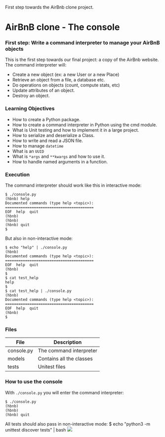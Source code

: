 First step towards the AirBnb clone project.
# AirBnB clone - The console
### First step: Write a command interpreter to manage your AirBnB objects
This is the first step towards our final project: a copy of the AirBnb website. The command interpreter will:
- Create a new object (ex: a new User or a new Place)
- Retrieve an object from a file, a database etc.
- Do operations on objects (count, compute stats, etc)
- Update attributes of an object.
- Destroy an object.

### Learning Objectives
- How to create a Python package.
- How to create a command interpreter in Python using the cmd module.
- What is Unit testing and how to implement it in a large project.
- How to serialize and deserialize a Class.
- How to write and read a JSON file.
- How to manage `datetime`
- What is an `UUID`
- What is `*args` and `**kwargs` and how to use it.
- How to handle named arguments in a function.

### Execution
The command interpreter should work like this in interactive mode:
```
$ ./console.py
(hbnb) help
Documented commands (type help <topic>):
========================================
EOF  help  quit
(hbnb) 
(hbnb) 
(hbnb) quit
$
```

But also in non-interactive mode:
```
$ echo "help" | ./console.py
(hbnb)
Documented commands (type help <topic>):
========================================
EOF  help  quit
(hbnb) 
$
$ cat test_help
help
$
$ cat test_help | ./console.py
(hbnb)
Documented commands (type help <topic>):
========================================
EOF  help  quit
(hbnb) 
$
```

### Files
| File | Description |
| ------------- | ------------- |
| console.py  | The command interpreter  |
| models  | Contains all the classes  |
| tests   | Unitest files   |

### How to use the console
With `./console.py` you will enter the command interpreter:

```
$ ./console.py
(hbnb)
(hbnb) 
(hbnb) quit 
```

All tests should also pass in non-interactive mode: $ echo "python3 -m unittest discover tests" | bash
![](https://holbertonintranet.s3.amazonaws.com/uploads/medias/2018/6/815046647d23428a14ca.png?X-Amz-Algorithm=AWS4-HMAC-SHA256&X-Amz-Credential=AKIARDDGGGOU5BHMTQX4%2F20220704%2Fus-east-1%2Fs3%2Faws4_request&X-Amz-Date=20220704T193438Z&X-Amz-Expires=86400&X-Amz-SignedHeaders=host&X-Amz-Signature=2ce8ccb25df8e174d7e62b8a8b5975b321fa4d9e89cd4e74fbc9a752bea1f43a)
